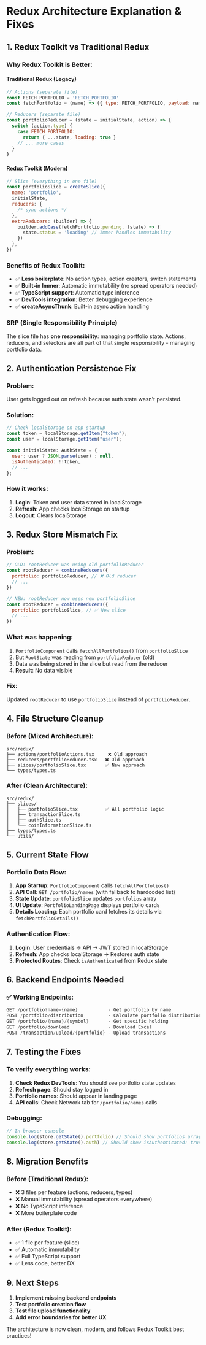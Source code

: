 # Redux Architecture Explanation & Fixes

## 1. Redux Toolkit vs Traditional Redux

### **Why Redux Toolkit is Better:**

#### **Traditional Redux (Legacy)**

```javascript
// Actions (separate file)
const FETCH_PORTFOLIO = 'FETCH_PORTFOLIO'
const fetchPortfolio = (name) => ({ type: FETCH_PORTFOLIO, payload: name })

// Reducers (separate file)
const portfolioReducer = (state = initialState, action) => {
  switch (action.type) {
    case FETCH_PORTFOLIO:
      return { ...state, loading: true }
    // ... more cases
  }
}
```

#### **Redux Toolkit (Modern)**

```javascript
// Slice (everything in one file)
const portfolioSlice = createSlice({
  name: 'portfolio',
  initialState,
  reducers: {
    /* sync actions */
  },
  extraReducers: (builder) => {
    builder.addCase(fetchPortfolio.pending, (state) => {
      state.status = 'loading' // Immer handles immutability
    })
  },
})
```

### **Benefits of Redux Toolkit:**

- ✅ **Less boilerplate**: No action types, action creators, switch statements
- ✅ **Built-in Immer**: Automatic immutability (no spread operators needed)
- ✅ **TypeScript support**: Automatic type inference
- ✅ **DevTools integration**: Better debugging experience
- ✅ **createAsyncThunk**: Built-in async action handling

### **SRP (Single Responsibility Principle)**

The slice file has **one responsibility**: managing portfolio state. Actions, reducers, and selectors are all part of that single responsibility - managing portfolio data.

## 2. Authentication Persistence Fix

### **Problem:**

User gets logged out on refresh because auth state wasn't persisted.

### **Solution:**

```javascript
// Check localStorage on app startup
const token = localStorage.getItem("token");
const user = localStorage.getItem("user");

const initialState: AuthState = {
  user: user ? JSON.parse(user) : null,
  isAuthenticated: !!token,
  // ...
};
```

### **How it works:**

1. **Login**: Token and user data stored in localStorage
2. **Refresh**: App checks localStorage on startup
3. **Logout**: Clears localStorage

## 3. Redux Store Mismatch Fix

### **Problem:**

```javascript
// OLD: rootReducer was using old portfolioReducer
const rootReducer = combineReducers({
  portfolio: portfolioReducer, // ❌ Old reducer
  // ...
})

// NEW: rootReducer now uses new portfolioSlice
const rootReducer = combineReducers({
  portfolio: portfolioSlice, // ✅ New slice
  // ...
})
```

### **What was happening:**

1. `PortfolioComponent` calls `fetchAllPortfolios()` from `portfolioSlice`
2. But `RootState` was reading from `portfolioReducer` (old)
3. Data was being stored in the slice but read from the reducer
4. **Result**: No data visible

### **Fix:**

Updated `rootReducer` to use `portfolioSlice` instead of `portfolioReducer`.

## 4. File Structure Cleanup

### **Before (Mixed Architecture):**

```
src/redux/
├── actions/portfolioActions.tsx     ❌ Old approach
├── reducers/portfolioReducer.tsx   ❌ Old approach
├── slices/portfolioSlice.tsx       ✅ New approach
└── types/types.ts
```

### **After (Clean Architecture):**

```
src/redux/
├── slices/
│   ├── portfolioSlice.tsx          ✅ All portfolio logic
│   ├── transactionSlice.ts
│   ├── authSlice.ts
│   └── coinInformationSlice.ts
├── types/types.ts
└── utils/
```

## 5. Current State Flow

### **Portfolio Data Flow:**

1. **App Startup**: `PortfolioComponent` calls `fetchAllPortfolios()`
2. **API Call**: `GET /portfolio/names` (with fallback to hardcoded list)
3. **State Update**: `portfolioSlice` updates `portfolios` array
4. **UI Update**: `PortfolioLandingPage` displays portfolio cards
5. **Details Loading**: Each portfolio card fetches its details via `fetchPortfolioDetails()`

### **Authentication Flow:**

1. **Login**: User credentials → API → JWT stored in localStorage
2. **Refresh**: App checks localStorage → Restores auth state
3. **Protected Routes**: Check `isAuthenticated` from Redux state

## 6. Backend Endpoints Needed

### **✅ Working Endpoints:**

```java
GET /portfolio?name={name}           - Get portfolio by name
POST /portfolio/distribution         - Calculate portfolio distribution
GET /portfolio/{name}/{symbol}       - Get specific holding
GET /portfolio/download              - Download Excel
POST /transaction/upload/{portfolio} - Upload transactions
```

## 7. Testing the Fixes

### **To verify everything works:**

1. **Check Redux DevTools**: You should see portfolio state updates
2. **Refresh page**: Should stay logged in
3. **Portfolio names**: Should appear in landing page
4. **API calls**: Check Network tab for `/portfolio/names` calls

### **Debugging:**

```javascript
// In browser console
console.log(store.getState().portfolio) // Should show portfolios array
console.log(store.getState().auth) // Should show isAuthenticated: true
```

## 8. Migration Benefits

### **Before (Traditional Redux):**

- ❌ 3 files per feature (actions, reducers, types)
- ❌ Manual immutability (spread operators everywhere)
- ❌ No TypeScript inference
- ❌ More boilerplate code

### **After (Redux Toolkit):**

- ✅ 1 file per feature (slice)
- ✅ Automatic immutability
- ✅ Full TypeScript support
- ✅ Less code, better DX

## 9. Next Steps

1. **Implement missing backend endpoints**
2. **Test portfolio creation flow**
3. **Test file upload functionality**
4. **Add error boundaries for better UX**

The architecture is now clean, modern, and follows Redux Toolkit best practices!
